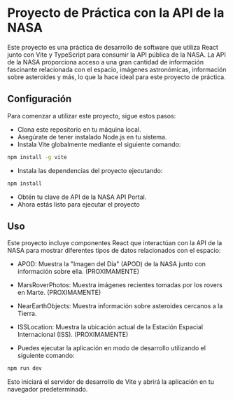 # Proyecto de Práctica con la API de la NASA

Este proyecto es una práctica de desarrollo de software que utiliza React junto con Vite y TypeScript para consumir la API pública de la NASA. La API de la NASA proporciona acceso a una gran cantidad de información fascinante relacionada con el espacio, imágenes astronómicas, información sobre asteroides y más, lo que la hace ideal para este proyecto de práctica.

## Configuración

Para comenzar a utilizar este proyecto, sigue estos pasos:

- Clona este repositorio en tu máquina local.
- Asegúrate de tener instalado Node.js en tu sistema.
- Instala Vite globalmente mediante el siguiente comando:

```bash
npm install -g vite
```

- Instala las dependencias del proyecto ejecutando:
```bash
npm install
```

- Obtén tu clave de API de la NASA API Portal.
- Ahora estás listo para ejecutar el proyecto

## Uso

Este proyecto incluye componentes React que interactúan con la API de la NASA para mostrar diferentes tipos de datos relacionados con el espacio:

- APOD: Muestra la "Imagen del Día" (APOD) de la NASA junto con información sobre ella. (PROXIMAMENTE)
- MarsRoverPhotos: Muestra imágenes recientes tomadas por los rovers en Marte. (PROXIMAMENTE)
- NearEarthObjects: Muestra información sobre asteroides cercanos a la Tierra.
- ISSLocation: Muestra la ubicación actual de la Estación Espacial Internacional (ISS). (PROXIMAMENTE)

- Puedes ejecutar la aplicación en modo de desarrollo utilizando el siguiente comando:
```bash
npm run dev
```

Esto iniciará el servidor de desarrollo de Vite y abrirá la aplicación en tu navegador predeterminado.
